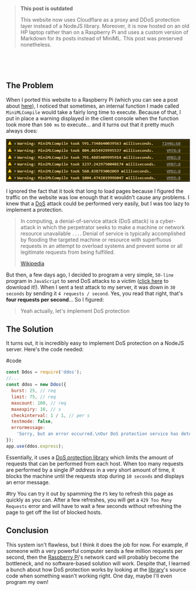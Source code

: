 > **This post is outdated**
>
> This website now uses Cloudflare as a proxy and DDoS protection layer instead of a NodeJS library. Moreover, it is now hosted on an old HP laptop rather than on a Raspberry Pi and uses a custom version of Markdown for its posts instead of MiniML. This post was preserved nonetheless.

&nbsp;

&nbsp;

## The Problem

When I ported this website to a Raspberry Pi (which you can see a post about [here](../Raspberry-Pi-Server/)), I noticed that sometimes, an internal function I made called `MiniMLCompile` would take a fairly long time to execute. Because of that, I put in place a warning displayed in the client console when the function took more than `500 ms` to execute... and it turns out that it pretty much always does:

![chrome console showing performance warnings](./warnings.png)

I ignored the fact that it took that long to load pages because I figured the traffic on the website was low enough that it wouldn't cause any problems. I knew that a [DoS](https://en.wikipedia.org/wiki/Denial-of-service_attack) attack could be performed very easily, but I was too lazy to implement a protection.

> In computing, a denial-of-service attack (DoS attack) is a cyber-attack in which the perpetrator seeks to make a machine or network resource unavailable `...`. Denial of service is typically accomplished by flooding the targeted machine or resource with superfluous requests in an attempt to overload systems and prevent some or all legitimate requests from being fulfilled.
>
> [Wikipedia](https://en.wikipedia.org/wiki/Denial-of-service_attack)

But then, a few days ago, I decided to program a very simple, `50-line` program in `JavaScript` to send DoS attacks to a victim ([click here](./Website%20DoS.js) to download it!). When I sent a test attack to my server, it was down in `30 seconds` by sending it `4 requests / second`. Yes, you read that right, that's **four requests per second**... So I figured:

> Yeah actually, let's implement DoS protection

## The Solution

It turns out, it is incredibly easy to implement DoS protection on a NodeJS server. Here's the code needed:

#code

```javascript
const Ddos = require('ddos');
//...
const ddos = new Ddos({
  burst: 25, // req
  limit: 75, // req
  maxcount: 100, // req
  maxexpiry: 10, // s
  checkinterval: 1 / 1, // per s
  testmode: false,
  errormessage:
    'Sorry, but an error occurred.\nOur DoS protection service has detected unusual activity from your system. Please try again later.',
});
app.use(ddos.express);
```

Essentially, it uses a [DoS protection library](https://www.npmjs.com/package/ddos) which limits the amount of requests that can be performed from each host. When too many requests are performed by a single _IP address_ in a very short amount of time, it blocks the machine until the requests stop during `10 seconds` and displays an error message.

#try
You can try it out by spamming the `F5` key to refresh this page as quickly as you can. After a few refreshes, you will get a `429 Too Many Requests` error and will have to wait a few seconds without refreshing the page to get off the list of blocked hosts.

## Conclusion

This system isn't flawless, but I think it does the job for now. For example, if someone with a very powerful computer sends a few million requests per second, then the [Raspberry Pi](../Raspberry-Pi-Server/)'s network card will probably become the bottleneck, and no software-based solution will work. Despite that, I learned a bunch about how DoS protection works by looking at the [library](https://www.npmjs.com/package/ddos)'s source code when something wasn't working right. One day, maybe I'll even program my own!
